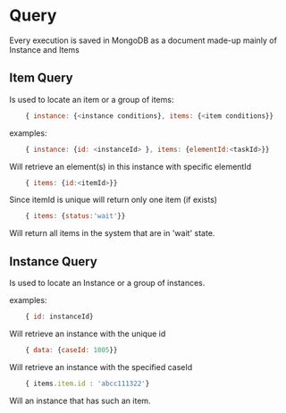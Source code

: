 # Query

Every execution is saved in MongoDB as a document made-up mainly of Instance and Items

## Item Query

Is used to locate an item or a group of items:

```javascript
	{ instance: {<instance conditions}, items: {<item conditions}}
```
examples:

```javascript
	{ instance: {id: <instanceId> }, items: {elementId:<taskId>}}
```
Will retrieve an element(s) in this instance with specific elementId
```javascript
	{ items: {id:<itemId>}}
```
Since itemId is unique will return only one item (if exists)
```javascript
	{ items: {status:'wait'}}
```
Will return all items in the system that are in 'wait' state.

	

## Instance Query

Is used to locate an Instance or a group of instances.

examples:

```javascript
	{ id: instanceId}
```
Will retrieve an instance with the unique id
```javascript
	{ data: {caseId: 1005}}
```
Will retrieve an instance with the specified caseId
```javascript
	{ items.item.id : 'abcc111322'}	
```
Will an instance that has such an item.

